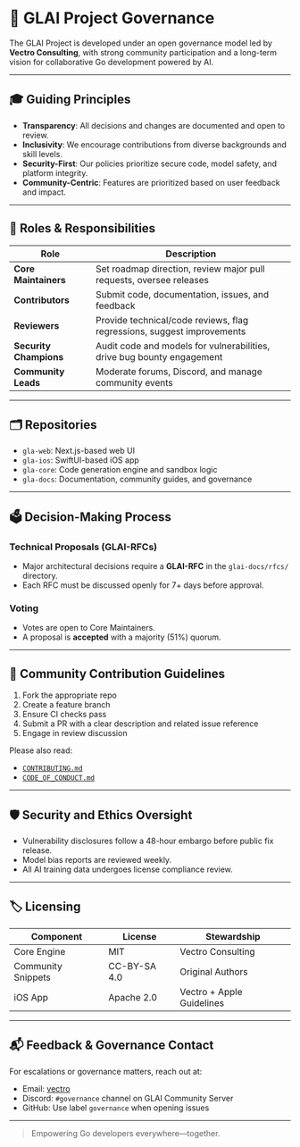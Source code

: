# 🧭 GLAI Project Governance

The GLAI Project is developed under an open governance model led by **Vectro Consulting**, with strong community participation and a long-term vision for collaborative Go development powered by AI.

---

## 🎓 Guiding Principles

- **Transparency**: All decisions and changes are documented and open to review.
- **Inclusivity**: We encourage contributions from diverse backgrounds and skill levels.
- **Security-First**: Our policies prioritize secure code, model safety, and platform integrity.
- **Community-Centric**: Features are prioritized based on user feedback and impact.

---

## 🔖 Roles & Responsibilities

| Role               | Description                                                                 |
|--------------------|-----------------------------------------------------------------------------|
| **Core Maintainers** | Set roadmap direction, review major pull requests, oversee releases         |
| **Contributors**     | Submit code, documentation, issues, and feedback                           |
| **Reviewers**        | Provide technical/code reviews, flag regressions, suggest improvements     |
| **Security Champions** | Audit code and models for vulnerabilities, drive bug bounty engagement  |
| **Community Leads**   | Moderate forums, Discord, and manage community events                     |

---

## 🗂️ Repositories

- `gla-web`: Next.js-based web UI
- `gla-ios`: SwiftUI-based iOS app
- `gla-core`: Code generation engine and sandbox logic
- `gla-docs`: Documentation, community guides, and governance

---

## 🗳️ Decision-Making Process

### Technical Proposals (GLAI-RFCs)
- Major architectural decisions require a **GLAI-RFC** in the `glai-docs/rfcs/` directory.
- Each RFC must be discussed openly for 7+ days before approval.

### Voting
- Votes are open to Core Maintainers.
- A proposal is **accepted** with a majority (51%) quorum.

---

## 🧠 Community Contribution Guidelines

1. Fork the appropriate repo
2. Create a feature branch
3. Ensure CI checks pass
4. Submit a PR with a clear description and related issue reference
5. Engage in review discussion

Please also read:
- [`CONTRIBUTING.md`](./CONTRIBUTING.md)
- [`CODE_OF_CONDUCT.md`](./CODE_OF_CONDUCT.md)

---

## 🛡️ Security and Ethics Oversight

- Vulnerability disclosures follow a 48-hour embargo before public fix release.
- Model bias reports are reviewed weekly.
- All AI training data undergoes license compliance review.

---

## 🏷️ Licensing

| Component         | License         | Stewardship                 |
|------------------|------------------|-----------------------------|
| Core Engine       | MIT              | Vectro Consulting           |
| Community Snippets| CC-BY-SA 4.0     | Original Authors            |
| iOS App           | Apache 2.0       | Vectro + Apple Guidelines   |

---

## 📬 Feedback & Governance Contact

For escalations or governance matters, reach out at:

- Email: [vectro](mailto:ask@vectroconsulting.com)
- Discord: `#governance` channel on GLAI Community Server
- GitHub: Use label `governance` when opening issues

---

> Empowering Go developers everywhere—together.
